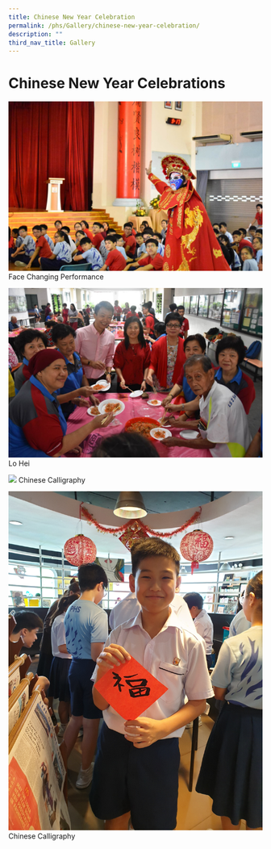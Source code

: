 ```yaml
---
title: Chinese New Year Celebration
permalink: /phs/Gallery/chinese-new-year-celebration/
description: ""
third_nav_title: Gallery
---
```

# **Chinese New Year Celebrations**

![](/images/15a566ab4_103476.jpg)
Face Changing Performance

![](/images/1412a4672_103480.jpg)
Lo Hei

![](/images/667869d4d_104341.jpg)
Chinese Calligraphy

![](/images/b0ffbdf2e_104343.jpg)
Chinese Calligraphy

